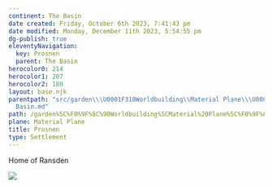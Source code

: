 ```yaml
---
continent: The Basin
date created: Friday, October 6th 2023, 7:41:43 pm
date modified: Monday, December 11th 2023, 5:54:55 pm
dg-publish: true
eleventyNavigation:
  key: Prosnen
  parent: The Basin
herocolor0: 214
herocolor1: 207
herocolor2: 180
layout: base.njk
parentpath: "src/garden\\\U0001F310Worldbuilding\\Material Plane\\\U0001F3DE️The Basin/The
  Basin.md"
path: /garden%5C%F0%9F%8C%90Worldbuilding%5CMaterial%20Plane%5C%F0%9F%8F%9E%EF%B8%8FThe%20Basin%5CRegions%5CProsnen/
plane: Material Plane
title: Prosnen
type: Settlement
---
```


Home of Ransden

![](/static/Placeholder.png)